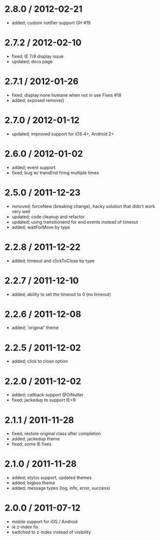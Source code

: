 
2.8.0 / 2012-02-21 
==================

  * added; custom notifier support GH #19

2.7.2 / 2012-02-10 
==================

  * fixed; IE 7/8 display issue
  * updated; docs page

2.7.1 / 2012-01-26 
==================

  * fixed; display:none humane when not in use Fixes #18
  * added; exposed remove()

2.7.0 / 2012-01-12 
==================

  * updated; improved support for iOS 4+, Android 2+

2.6.0 / 2012-01-02 
==================

  * added; event support
  * fixed; bug w/ transEnd firing multiple times

2.5.0 / 2011-12-23 
==================

  * removed; forceNew (breaking change), hacky solution that didn't work very well
  * updated; code cleanup and refactor
  * updated; using transitionend for end events instead of timeout
  * added; waitForMove by type

2.2.8 / 2011-12-22 
==================

  * added; timeout and clickToClose by type

2.2.7 / 2011-12-10 
==================

  * added; ability to set the timeout to 0 (no timeout)

2.2.6 / 2011-12-08 
==================

  * added; 'original' theme

2.2.5 / 2011-12-02 
==================

  * added; click to close option

2.2.0 / 2011-12-02 
==================

  * added; callback support @OiNutter
  * fixed; jackedup to support IE<9

2.1.1 / 2011-11-28 
==================

  * fixed; restore original class after completion
  * added; jackedup theme
  * fixed; some IE fixes

2.1.0 / 2011-11-28 
==================

  * added; stylus support, updated themes
  * added; bigbox theme
  * added; message types (log, info, error, success)

2.0.0 / 2011-07-12
==================

  * mobile support for iOS / Android
  * ie z-index fix
  * switched to z-index instead of visibility
